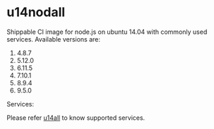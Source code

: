 u14nodall
================

Shippable CI image for node.js on ubuntu 14.04 with commonly used services. Available versions are:


  1.  4.8.7
  2.  5.12.0
  3.  6.11.5
  4.  7.10.1
  5.  8.9.4
  6.  9.5.0


Services:

Please refer [u14all](https://github.com/dry-dock/u14all) to know supported services.
